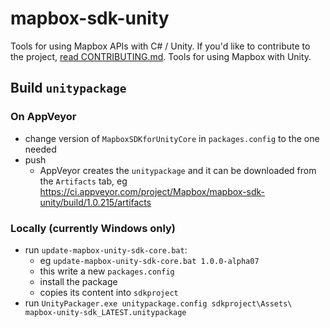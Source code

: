 # mapbox-sdk-unity

Tools for using Mapbox APIs with C# / Unity. If you'd like to contribute to the project, [read CONTRIBUTING.md](https://github.com/mapbox/mapbox-sdk-unity/blob/master/CONTRIBUTING.md).
Tools for using Mapbox with Unity.

## Build `unitypackage`

### On AppVeyor

- change version of `MapboxSDKforUnityCore` in `packages.config` to the one needed
- push
  - AppVeyor creates the `unitypackage` and it can be downloaded from the `Artifacts` tab, eg https://ci.appveyor.com/project/Mapbox/mapbox-sdk-unity/build/1.0.215/artifacts

### Locally (currently Windows only)

- run `update-mapbox-unity-sdk-core.bat`:
  - eg `update-mapbox-unity-sdk-core.bat 1.0.0-alpha07`
  - this write a new `packages.config`
  - install the package
  - copies its content into `sdkproject`
- run `UnityPackager.exe unitypackage.config sdkproject\Assets\ mapbox-unity-sdk_LATEST.unitypackage`
